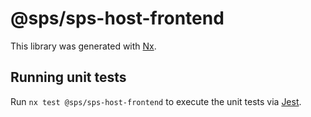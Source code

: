 # @sps/sps-host-frontend

This library was generated with [Nx](https://nx.dev).

## Running unit tests

Run `nx test @sps/sps-host-frontend` to execute the unit tests via [Jest](https://jestjs.io).
